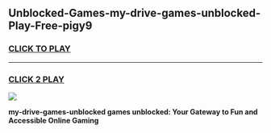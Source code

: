 
## Unblocked-Games-my-drive-games-unblocked-Play-Free-pigy9
<h3>
<a href="https://premium76.site?title=my-drive-games-unblocked&ref=20A">CLICK TO PLAY</a></h3>
<hr>

<h3>
<a href="https://premium76.site?title=my-drive-games-unblocked&ref=20A">CLICK 2 PLAY</a>
  
</h3>

<a href="https://premium76.site?title=my-drive-games-unblocked&ref=20A"><img src="https://clearcache.store/games.png"></a>


**my-drive-games-unblocked games unblocked: Your Gateway to Fun and Accessible Online Gaming**
